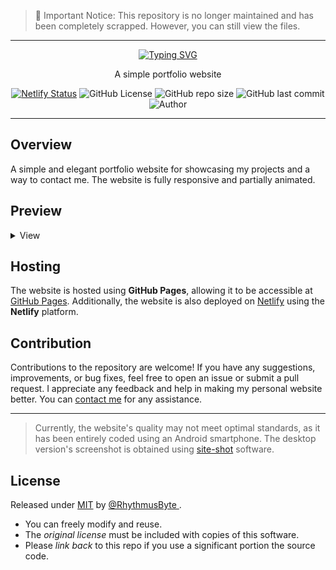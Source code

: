 > 🚨 Important Notice: This repository is no longer maintained and has been completely scrapped. However, you can still view the files.

---

<div align="center">


[![Typing SVG](https://readme-typing-svg.demolab.com?font=Anta&duration=3000&pause=1000&color=00EEFF&center=true&vCenter=true&random=false&width=435&lines=Simple+Portfolio+Website;Created+by+RhythmusByte)](https://git.io/typing-svg)

 A simple portfolio website

[![Netlify Status](https://api.netlify.com/api/v1/badges/e990d796-ea9e-4359-ba7f-5e6d03c9e788/deploy-status?style=flat-square )](https://app.netlify.com/sites/akhilmahesh/deploys)
![GitHub License](https://img.shields.io/github/license/RhythmusByte/Personal-Website?style=flat-square&labelColor=%23000&color=royalblue)
![GitHub repo size](https://img.shields.io/github/repo-size/RhythmusByte/Personal-Website?style=flat-square&logo=Github&labelColor=%23000&color=royalblue)
![GitHub last commit](https://img.shields.io/github/last-commit/RhythmusByte/Personal-Website?display_timestamp=author&style=flat-square&logo=Github&logoColor=Gray&label=Last%20Commit&labelColor=%23000&color=royalblue)
![Author](https://img.shields.io/badge/Author-RhythmusByte-black?style=flat-square&logo=Github&logoColor=Gray&labelColor=%23000&color=royalblue)

</div>

---

## Overview
A simple and elegant portfolio website for showcasing my projects and a way to contact me. The website is fully responsive and partially animated. 

## Preview 

<details>
  <summary>View</summary>
  <div align="center"> 
<h3><b>Desktop</b></h3>
<img src="https://res.cloudinary.com/rhythmusbyte/image/upload/v1708663950/Snapshots/Portfolio/Portfolio_mgsb0q.png" alt="Preview image" width="100%">
<hr>
<h3><b>Smartphone</b></h3>
<img src="https://res.cloudinary.com/rhythmusbyte/image/upload/v1708663958/Snapshots/Portfolio/Portfolio_2_uybh0w.png" alt="Preview Image" width="100%">
</div>
</details> 

## Hosting
The website is hosted using **GitHub Pages**, allowing it to be accessible at [GitHub Pages](https://rhythmusbyte.github.io/Personal-Website). Additionally, the website is also deployed on [Netlify](https://akhilmahesh.netlify.app) using the **Netlify** platform.

## Contribution 
Contributions to the repository are welcome! If you have any suggestions, improvements, or bug fixes, feel free to open an issue or submit a pull request. I appreciate any feedback and help in making my personal website better. You can [contact me](https://rhythmusbytelinks.netlify.app/) for any assistance.

---

> Currently, the website's quality may not meet optimal standards, as it has been entirely coded using an Android smartphone. The desktop version's screenshot is obtained using [site-shot](https://www.site-shot.com/) software. 

## License

Released under [MIT](/LICENSE) by [@RhythmusByte ](https://github.com/RhythmusByte).

- You can freely modify and reuse.
- The _original license_ must be included with copies of this software.
- Please _link back_ to this repo if you use a significant portion the source code. 
